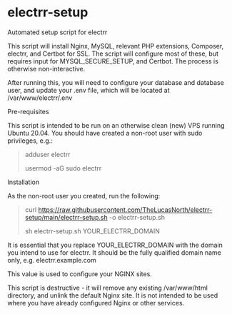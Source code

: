 # electrr-setup
Automated setup script for electrr

This script will install Nginx, MySQL, relevant PHP extensions, Composer, electrr, and Certbot for SSL. The script will configure most of these, but requires input for MYSQL_SECURE_SETUP, and Certbot. The process is otherwise non-interactive.

After running this, you will need to configure your database and database user, and update your .env file, which will be located at /var/www/electrr/.env

Pre-requisites

This script is intended to be run on an otherwise clean (new) VPS running Ubuntu 20.04.
You should have created a non-root user with sudo privileges, e.g.:
 > adduser electrr
 > 
 > usermod -aG sudo electrr
  
Installation

As the non-root user you created, run the following:

 > curl https://raw.githubusercontent.com/TheLucasNorth/electrr-setup/main/electrr-setup.sh -o electrr-setup.sh
 > 
 > sh electrr-setup.sh YOUR_ELECTRR_DOMAIN
 
It is essential that you replace YOUR_ELECTRR_DOMAIN with the domain you intend to use for electrr. It should be the fully qualified domain name only, e.g. electrr.example.com

This value is used to configure your NGINX sites.

This script is destructive - it will remove any existing /var/www/html directory, and unlink the default Nginx site. It is not intended to be used where you have already configured Nginx or other services.
